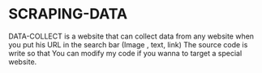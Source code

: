 # SCRAPING-DATA
DATA-COLLECT is a website that can collect data from any website when you put his URL in the search bar (Image , text, link) The source code is write so that You can modify my code if you wanna to target a special website.